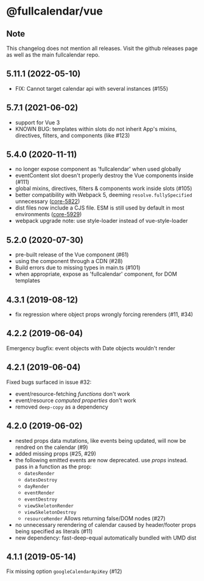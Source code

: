 # @fullcalendar/vue

## Note

This changelog does not mention all releases.
Visit the github releases page as well as the main fullcalendar repo.

## 5.11.1 (2022-05-10)

- FIX: Cannot target calendar api with several instances (#155)

## 5.7.1 (2021-06-02)

- support for Vue 3
- KNOWN BUG: templates within slots do not inherit App's
  mixins, directives, filters, and components (like #123)

## 5.4.0 (2020-11-11)

- no longer expose component as 'fullcalendar' when used globally
- eventContent slot doesn't properly destroy the Vue components inside (#111)
- global mixins, directives, filters & components work inside slots (#105)
- better compatibility with Webpack 5, deeming `resolve.fullySpecified` unnecessary ([core-5822])
- dist files now include a CJS file. ESM is still used by default in most environments ([core-5929])
- webpack upgrade note: use style-loader instead of vue-style-loader

[core-5822]: https://github.com/fullcalendar/fullcalendar/issues/5822
[core-5929]: https://github.com/fullcalendar/fullcalendar/issues/5929

## 5.2.0 (2020-07-30)

- pre-built release of the Vue component (#61)
- using the component through a CDN (#28)
- Build errors due to missing types in main.ts (#101)
- when appropriate, expose as 'fullcalendar' component, for DOM templates

## 4.3.1 (2019-08-12)

- fix regression where object props wrongly forcing rerenders (#11, #34)

## 4.2.2 (2019-06-04)

Emergency bugfix: event objects with Date objects wouldn't render

## 4.2.1 (2019-06-04)

Fixed bugs surfaced in issue #32:
- event/resource-fetching *functions* don't work
- event/resource *computed properties* don't work
- removed `deep-copy` as a dependency

## 4.2.0 (2019-06-02)

- nested props data mutations, like events being updated,
  will now be rendred on the calendar (#9)
- added missing props (#25, #29)
- the following emitted events are now deprecated.
  use *props* instead. pass in a function as the prop:
    - `datesRender`
    - `datesDestroy`
    - `dayRender`
    - `eventRender`
    - `eventDestroy`
    - `viewSkeletonRender`
    - `viewSkeletonDestroy`
    - `resourceRender`
  Allows returning false/DOM nodes (#27)
- no unnecessary rerendering of calendar caused by header/footer
  props being specified as literals (#11)
- new dependency: fast-deep-equal
  automatically bundled with UMD dist

## 4.1.1 (2019-05-14)

Fix missing option `googleCalendarApiKey` (#12)
